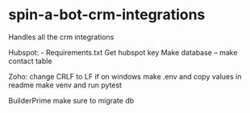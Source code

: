 # spin-a-bot-crm-integrations
Handles all the crm integrations


Hubspot: -
    Requirements.txt
    Get hubspot key
    Make database – 
                make contact table


Zoho:
  change CRLF to LF if on windows 
  make .env and copy values in readme
  make venv and run pytest
  

  BuilderPrime
make sure to migrate db
